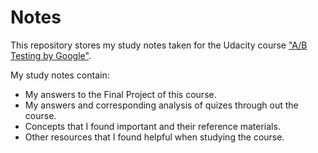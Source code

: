 # Notes

This repository stores my study notes taken for the Udacity course ["A/B Testing by Google"](https://www.udacity.com/course/ab-testing--ud257-certified).

My study notes contain:

* My answers to the Final Project of this course.
* My answers and corresponding analysis of quizes through out the course.
* Concepts that I found important and their reference materials.
* Other resources that I found helpful when studying the course.

